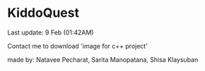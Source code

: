 # KiddoQuest
Last update: 9 Feb (01:42AM)

Contact me to download 'image for c++ project'





made by: Natavee Pecharat, Sarita Manopatana, Shisa Klaysuban 

